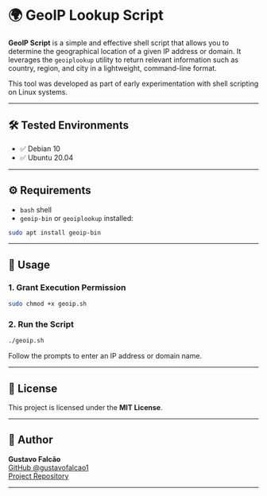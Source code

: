 # 🌍 GeoIP Lookup Script

**GeoIP Script** is a simple and effective shell script that allows you to determine the geographical location of a given IP address or domain. It leverages the `geoiplookup` utility to return relevant information such as country, region, and city in a lightweight, command-line format.

This tool was developed as part of early experimentation with shell scripting on Linux systems.

---

## 🛠️ Tested Environments

- ✅ Debian 10
- ✅ Ubuntu 20.04

---

## ⚙️ Requirements

- `bash` shell
- `geoip-bin` or `geoiplookup` installed:

```bash
sudo apt install geoip-bin
```

---

## 🚀 Usage

### 1. Grant Execution Permission

```bash
sudo chmod +x geoip.sh
```

### 2. Run the Script

```bash
./geoip.sh
```

Follow the prompts to enter an IP address or domain name.

---

## 📄 License

This project is licensed under the **MIT License**.

---

## 👤 Author

**Gustavo Falcão**  
[GitHub @gustavofalcao1](https://github.com/gustavofalcao1)  
[Project Repository](https://github.com/gustavofalcao1/geoip-script)

---

